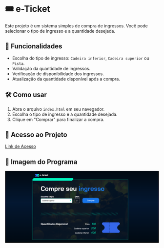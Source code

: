 # 🎟️ e-Ticket

Este projeto é um sistema simples de compra de ingressos. Você pode selecionar o tipo de ingresso e a quantidade desejada. 

## 🚀 Funcionalidades

- Escolha do tipo de ingresso: `Cadeira inferior`, `Cadeira superior` ou `Pista`.
- Validação da quantidade de ingressos.
- Verificação de disponibilidade dos ingressos.
- Atualização da quantidade disponível após a compra.

## 🛠️ Como usar

1. Abra o arquivo `index.html` em seu navegador.
2. Escolha o tipo de ingresso e a quantidade desejada.
3. Clique em "Comprar" para finalizar a compra.

## 🔗 Acesso ao Projeto

[Link de Acesso](https://e-ticket-taupe.vercel.app/)


## 📸 Imagem do Programa

![Imagem do Programa](./assets/PNG/programa.PNG)

